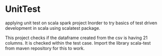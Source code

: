 # UnitTest
applying unit test on scala spark project
Inorder to try basics of test driven development in scala using scalatest package.

This project checks if the dataframe created from the csv is having 21 columns. 
It is checked within the test case.
Import the library scala-test from maven repository for this to work.
